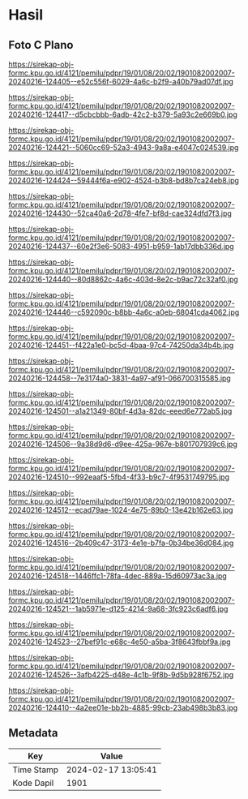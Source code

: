 # Hasil

## Foto C Plano

https://sirekap-obj-formc.kpu.go.id/4121/pemilu/pdpr/19/01/08/20/02/1901082002007-20240216-124405--e52c556f-6029-4a6c-b2f9-a40b79ad07df.jpg

https://sirekap-obj-formc.kpu.go.id/4121/pemilu/pdpr/19/01/08/20/02/1901082002007-20240216-124417--d5cbcbbb-6adb-42c2-b379-5a93c2e669b0.jpg

https://sirekap-obj-formc.kpu.go.id/4121/pemilu/pdpr/19/01/08/20/02/1901082002007-20240216-124421--5060cc69-52a3-4943-9a8a-e4047c024539.jpg

https://sirekap-obj-formc.kpu.go.id/4121/pemilu/pdpr/19/01/08/20/02/1901082002007-20240216-124424--59444f6a-e902-4524-b3b8-bd8b7ca24eb8.jpg

https://sirekap-obj-formc.kpu.go.id/4121/pemilu/pdpr/19/01/08/20/02/1901082002007-20240216-124430--52ca40a6-2d78-4fe7-bf8d-cae324dfd7f3.jpg

https://sirekap-obj-formc.kpu.go.id/4121/pemilu/pdpr/19/01/08/20/02/1901082002007-20240216-124437--60e2f3e6-5083-4951-b959-1ab17dbb336d.jpg

https://sirekap-obj-formc.kpu.go.id/4121/pemilu/pdpr/19/01/08/20/02/1901082002007-20240216-124440--80d8862c-4a6c-403d-8e2c-b9ac72c32af0.jpg

https://sirekap-obj-formc.kpu.go.id/4121/pemilu/pdpr/19/01/08/20/02/1901082002007-20240216-124446--c592090c-b8bb-4a6c-a0eb-68041cda4062.jpg

https://sirekap-obj-formc.kpu.go.id/4121/pemilu/pdpr/19/01/08/20/02/1901082002007-20240216-124451--f422a1e0-bc5d-4baa-97c4-74250da34b4b.jpg

https://sirekap-obj-formc.kpu.go.id/4121/pemilu/pdpr/19/01/08/20/02/1901082002007-20240216-124458--7e3174a0-3831-4a97-af91-066700315585.jpg

https://sirekap-obj-formc.kpu.go.id/4121/pemilu/pdpr/19/01/08/20/02/1901082002007-20240216-124501--a1a21349-80bf-4d3a-82dc-eeed6e772ab5.jpg

https://sirekap-obj-formc.kpu.go.id/4121/pemilu/pdpr/19/01/08/20/02/1901082002007-20240216-124506--9a38d9d6-d9ee-425a-967e-b801707939c6.jpg

https://sirekap-obj-formc.kpu.go.id/4121/pemilu/pdpr/19/01/08/20/02/1901082002007-20240216-124510--992eaaf5-5fb4-4f33-b9c7-4f9531749795.jpg

https://sirekap-obj-formc.kpu.go.id/4121/pemilu/pdpr/19/01/08/20/02/1901082002007-20240216-124512--ecad79ae-1024-4e75-89b0-13e42b162e63.jpg

https://sirekap-obj-formc.kpu.go.id/4121/pemilu/pdpr/19/01/08/20/02/1901082002007-20240216-124516--2b409c47-3173-4e1e-b7fa-0b34be36d084.jpg

https://sirekap-obj-formc.kpu.go.id/4121/pemilu/pdpr/19/01/08/20/02/1901082002007-20240216-124518--1446ffc1-78fa-4dec-889a-15d60973ac3a.jpg

https://sirekap-obj-formc.kpu.go.id/4121/pemilu/pdpr/19/01/08/20/02/1901082002007-20240216-124521--1ab5971e-d125-4214-9a68-3fc923c6adf6.jpg

https://sirekap-obj-formc.kpu.go.id/4121/pemilu/pdpr/19/01/08/20/02/1901082002007-20240216-124523--27bef91c-e68c-4e50-a5ba-3f8643fbbf9a.jpg

https://sirekap-obj-formc.kpu.go.id/4121/pemilu/pdpr/19/01/08/20/02/1901082002007-20240216-124526--3afb4225-d48e-4c1b-9f8b-9d5b928f6752.jpg

https://sirekap-obj-formc.kpu.go.id/4121/pemilu/pdpr/19/01/08/20/02/1901082002007-20240216-124410--4a2ee01e-bb2b-4885-99cb-23ab498b3b83.jpg


## Metadata

| Key        | Value               |
| ---------- | ------------------- |
| Time Stamp | 2024-02-17 13:05:41 |
| Kode Dapil | 1901                |




